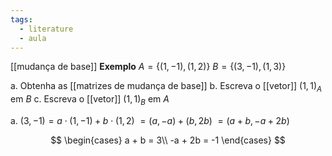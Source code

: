 ```yaml
---
tags:
  - literature
  - aula
---
```



[[mudança de base]]
**Exemplo**
$A = \{(1, -1), (1, 2)\}$
$B = \{(3, -1), (1, 3)\}$

a. Obtenha as [[matrizes de mudança de base]]
b. Escreva o [[vetor]] $(1, 1)_A$ em $B$
c. Escreva o [[vetor]] $(1, 1)_B$ em $A$

a. 
$(3, -1) = a \cdot (1, -1) + b \cdot (1, 2)$
$= (a, -a) + (b, 2b)$
$=(a + b, -a + 2b)$

$$
\begin{cases} 
a + b = 3\\ 
-a + 2b = -1
\end{cases} 
$$
